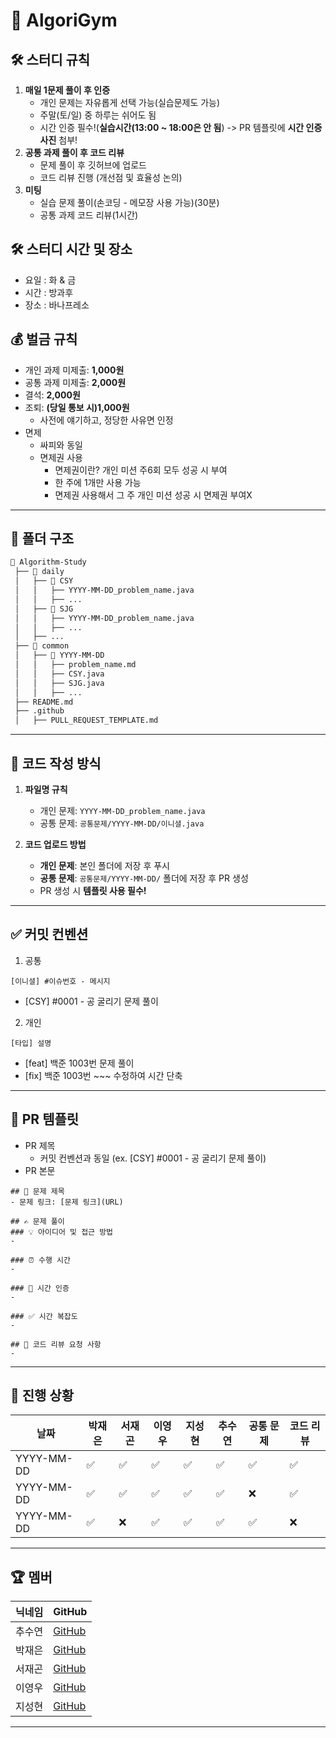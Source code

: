 # 📌 AlgoriGym

## 🛠️ 스터디 규칙
1. **매일 1문제 풀이 후 인증**
   - 개인 문제는 자유롭게 선택 가능(실습문제도 가능)
   - 주말(토/일) 중 하루는 쉬어도 됨
   - 시간 인증 필수!(**실습시간(13:00 ~ 18:00은 안 됨**) -> PR 템플릿에 **시간 인증 사진** 첨부!
2. **공통 과제 풀이 후 코드 리뷰**
   - 문제 풀이 후 깃허브에 업로드
   - 코드 리뷰 진행 (개선점 및 효율성 논의)
3. **미팅**
   - 실습 문제 풀이(손코딩 - 메모장 사용 가능)(30분)
   - 공통 과제 코드 리뷰(1시간)
     
## 🛠️ 스터디 시간 및 장소
- 요일 : 화 & 금
- 시간 : 방과후
- 장소 : 바나프레소

## 💰 벌금 규칙
- 개인 과제 미제출: **1,000원**
- 공통 과제 미제출: **2,000원**
- 결석: **2,000원**
- 조퇴: **(당일 통보 시)1,000원**
  - 사전에 얘기하고, 정당한 사유면 인정
- 면제
  - 싸피와 동일
  - 면제권 사용
    - 면제권이란? 개인 미션 주6회 모두 성공 시 부여
    - 한 주에 1개만 사용 가능
    - 면제권 사용해서 그 주 개인 미션 성공 시 면제권 부여X

---

## 📁 폴더 구조
```bash
📂 Algorithm-Study
 ├── 📂 daily
 │   ├── 📂 CSY
 │   │   ├── YYYY-MM-DD_problem_name.java
 │   │   ├── ...
 │   ├── 📂 SJG
 │   │   ├── YYYY-MM-DD_problem_name.java
 │   │   ├── ...
 │   ├── ...
 ├── 📂 common
 │   ├── 📂 YYYY-MM-DD
 │   │   ├── problem_name.md
 │   │   ├── CSY.java
 │   │   ├── SJG.java
 │   │   ├── ...
 ├── README.md
 ├── .github
 │   ├── PULL_REQUEST_TEMPLATE.md
```

---

## 📝 코드 작성 방식
1. **파일명 규칙**  
   - 개인 문제: `YYYY-MM-DD_problem_name.java`
   - 공통 문제: `공통문제/YYYY-MM-DD/이니셜.java`

2. **코드 업로드 방법**  
   - **개인 문제**: 본인 폴더에 저장 후 푸시  
   - **공통 문제**: `공통문제/YYYY-MM-DD/` 폴더에 저장 후 PR 생성  
   - PR 생성 시 **템플릿 사용 필수!**  

---

## ✅ 커밋 컨벤션
1. 공통
```
[이니셜] #이슈번호 - 메시지
```
- [CSY] #0001 - 공 굴리기 문제 풀이

2. 개인
```
[타입] 설명
```
- [feat] 백준 1003번 문제 풀이
- [fix] 백준 1003번 ~~~ 수정하여 시간 단축

---

## 📌 PR 템플릿
- PR 제목
  - 커밋 컨벤션과 동일 (ex. [CSY] #0001 - 공 굴리기 문제 풀이)
- PR 본문
```
## 📌 문제 제목
- 문제 링크: [문제 링크](URL)

## ✍️ 문제 풀이
### 💡 아이디어 및 접근 방법
-

### ⏰ 수행 시간
-

### 🤙 시간 인증
-

### ✅ 시간 복잡도
-

## 💬 코드 리뷰 요청 사항
-
```
---

## 🎯 진행 상황
| 날짜 | 박재은 | 서재곤 | 이영우 | 지성현 | 추수연 | 공통 문제 | 코드 리뷰 |
|------|------|------|------|------|------|----------|----------|
| YYYY-MM-DD | ✅ | ✅ | ✅ | ✅ | ✅ | ✅ | ✅ |
| YYYY-MM-DD | ✅ | ✅ | ✅ | ✅ | ✅ | ❌ | ✅ |
| YYYY-MM-DD | ✅ | ❌ | ✅ | ✅ | ✅ | ✅ | ❌ |

---


## 🏆 멤버
| 닉네임 | GitHub |
|--------|--------|
| 추수연 | [GitHub](https://github.com/CHUSUEYEON) |
| 박재은 | [GitHub](https://github.com/JayeunPark) |
| 서재곤 | [GitHub](https://github.com/Jgone2) |
| 이영우 | [GitHub](https://github.com/youngwoo2) |
| 지성현 | [GitHub](https://github.com/jayji5204) |

---
